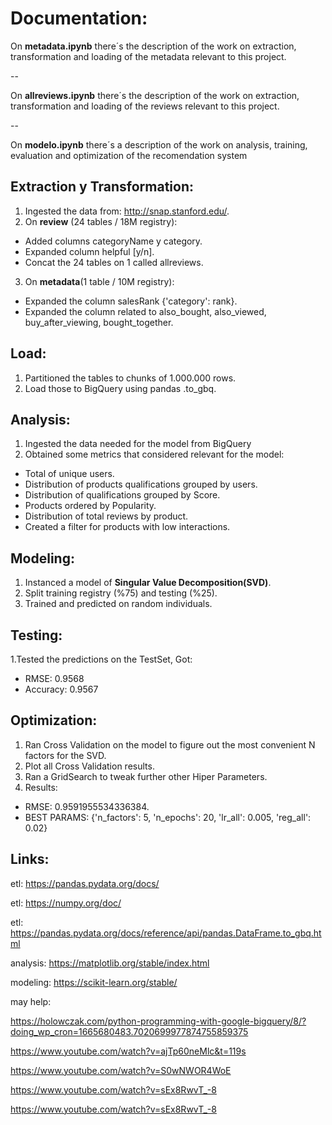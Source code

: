 # Documentation:


On **metadata.ipynb** there´s the description of the work on extraction, transformation and loading of the metadata relevant to this project.

--

On **allreviews.ipynb** there´s the description of the work on extraction, transformation and loading of the reviews relevant to this project.

--

On **modelo.ipynb** there´s a description of the work on analysis, training, evaluation and optimization of the recomendation system

## Extraction y Transformation:

1. Ingested the data from:  http://snap.stanford.edu/.
2. On **review** (24 tables / 18M registry):

* Added columns categoryName y category.
* Expanded column helpful [y/n].
* Concat the 24 tables on 1 called allreviews.

3. On  **metadata**(1 table / 10M registry):

* Expanded the column salesRank {'category': rank}.
* Expanded the column related to also_bought, also_viewed, buy_after_viewing, bought_together.

## Load:

1. Partitioned the tables to chunks of 1.000.000 rows.
2. Load those to  BigQuery using pandas .to_gbq.

## Analysis:

1. Ingested the data needed for the model from BigQuery
2. Obtained some metrics that considered relevant for the model:

* Total of unique users.
* Distribution of products qualifications grouped by users.
* Distribution of qualifications grouped by Score.
* Products ordered by Popularity.
* Distribution of total reviews by product.
* Created a filter for products with low interactions.

## Modeling:

1. Instanced a model of  **Singular Value Decomposition(SVD)**.
2. Split training registry (%75) and testing (%25).
3. Trained and predicted on random individuals.

## Testing:

1.Tested the predictions on the TestSet, Got:

* RMSE: 0.9568
* Accuracy:  0.9567

## Optimization:

1. Ran Cross Validation on the model to figure out the most convenient N factors for the SVD.
2. Plot all Cross Validation results.
3. Ran a GridSearch to tweak further other Hiper Parameters.
4. Results:

* RMSE: 0.9591955534336384.
* BEST PARAMS: {'n_factors': 5, 'n_epochs': 20, 'lr_all': 0.005, 'reg_all': 0.02}

## Links:

etl: https://pandas.pydata.org/docs/

etl: https://numpy.org/doc/

etl: https://pandas.pydata.org/docs/reference/api/pandas.DataFrame.to_gbq.html

analysis: https://matplotlib.org/stable/index.html

modeling: https://scikit-learn.org/stable/

may help:

https://holowczak.com/python-programming-with-google-bigquery/8/?doing_wp_cron=1665680483.7020699977874755859375

https://www.youtube.com/watch?v=ajTp60neMlc&t=119s

https://www.youtube.com/watch?v=S0wNWOR4WoE

https://www.youtube.com/watch?v=sEx8RwvT_-8

https://www.youtube.com/watch?v=sEx8RwvT_-8

